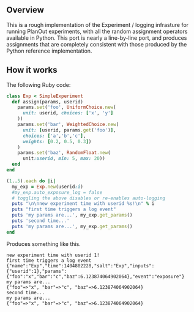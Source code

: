 ## Overview
This is a rough implementation of the Experiment / logging infrasture for running PlanOut experiments, with all the random assignment operators available in Python. This port is nearly a line-by-line port, and produces assignments that are completely consistent with those produced by the Python reference implementation.

## How it works

The following Ruby code:
```Ruby
class Exp < SimpleExperiment
  def assign(params, userid)
    params.set('foo', UniformChoice.new(
      unit: userid, choices: ['x', 'y']
    ))
    params.set('bar', WeightedChoice.new(
      unit: [userid, params.get('foo')],
      choices: ['a','b','c'],
      weights: [0.2, 0.5, 0.3])
    )
    params.set('baz', RandomFloat.new(
      unit:userid, min: 5, max: 20))
  end
end

(1..5).each do |i|
  my_exp = Exp.new(userid:i)
  #my_exp.auto_exposure_log = false
  # toggling the above disables or re-enables auto-logging
  puts "\n\nnew experiment time with userid %s!\n" % i
  puts "first time triggers a log event"
  puts 'my params are...', my_exp.get_params()
  puts 'second time...'
  puts 'my params are...', my_exp.get_params()
end
```

Produces something like this.

```
new experiment time with userid 1!
first time triggers a log event
{"name":"Exp","time":1404802228,"salt":"Exp","inputs":{"userid":1},"params":{"foo":"x","bar":"c","baz":6.123874064902064},"event":"exposure"}
my params are...
{"foo"=>"x", "bar"=>"c", "baz"=>6.123874064902064}
second time...
my params are...
{"foo"=>"x", "bar"=>"c", "baz"=>6.123874064902064}
```
